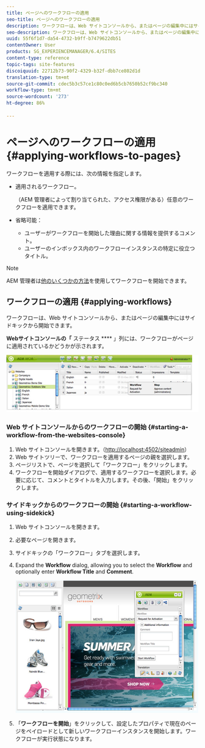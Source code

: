 ```yaml
---
title: ページへのワークフローの適用
seo-title: ページへのワークフローの適用
description: ワークフローは、Web サイトコンソールから、またはページの編集中にはサイドキックから開始できます。
seo-description: ワークフローは、Web サイトコンソールから、またはページの編集中にはサイドキックから開始できます。
uuid: 55f6f1d7-da54-4732-b9ff-b7479622db51
contentOwner: User
products: SG_EXPERIENCEMANAGER/6.4/SITES
content-type: reference
topic-tags: site-features
discoiquuid: 22712b73-90f2-4329-b32f-dbb7ce802d1d
translation-type: tm+mt
source-git-commit: cdec5b3c57ce1c80c0ed6b5cb7650b52cf9bc340
workflow-type: tm+mt
source-wordcount: '273'
ht-degree: 86%

---
```



# ページへのワークフローの適用{#applying-workflows-to-pages}

ワークフローを適用する際には、次の情報を指定します。

* 適用されるワークフロー。

    （AEM 管理者によって割り当てられた、アクセス権限がある）任意のワークフローを適用できます。
* 省略可能：

   * ユーザーがワークフローを開始した理由に関する情報を提供するコメント。
   * ユーザーのインボックス内のワークフローインスタンスの特定に役立つタイトル。

>[!NOTE]
>
>AEM 管理者は[他のいくつかの方法](/help/sites-administering/workflows-starting.md)を使用してワークフローを開始できます。

## ワークフローの適用 {#applying-workflows}

ワークフローは、Web サイトコンソールから、またはページの編集中にはサイドキックから開始できます。

**Webサイトコンソールの「** ステータス **** 」列には、ワークフローがページに適用されているかどうかが示されます。

![workflowstatus](assets/workflowstatus.png)

### Web サイトコンソールからのワークフローの開始 {#starting-a-workflow-from-the-websites-console}

1. Web サイトコンソールを開きます。（[http://localhost:4502/siteadmin](http://localhost:4502/siteadmin)）
1. Web サイトツリーで、ワークフローを適用するページの親を選択します。
1. ページリストで、ページを選択して「ワークフロー」をクリックします。
1. ワークフローを開始ダイアログで、適用するワークフローを選択します。必要に応じて、コメントとタイトルを入力します。その後、「開始」をクリックします。

### サイドキックからのワークフローの開始 {#starting-a-workflow-using-sidekick}

1. Web サイトコンソールを開きます。
1. 必要なページを開きます。
1. サイドキックの「ワークフロー」タブを選択します。
1. Expand the **Workflow** dialog, allowing you to select the **Workflow** and optionally enter **Workflow Title** and **Comment**.

   ![workflowstartsidekick](assets/workflowstartsidekick.png)

1. 「**ワークフローを開始**」をクリックして、設定したプロパティで現在のページをペイロードとして新しいワークフローインスタンスを開始します。ワークフローが実行状態になります。

